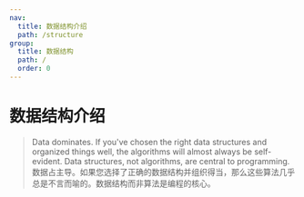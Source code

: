 ```yaml
---
nav:
  title: 数据结构介绍
  path: /structure
group:
  title: 数据结构
  path: /
  order: 0
---
```


# 数据结构介绍

> Data dominates. If you've chosen the right data structures and organized things well, the algorithms will almost always be self-evident. Data structures, not algorithms, are central to programming. <br/>数据占主导。如果您选择了正确的数据结构并组织得当，那么这些算法几乎总是不言而喻的。数据结构而非算法是编程的核心。
